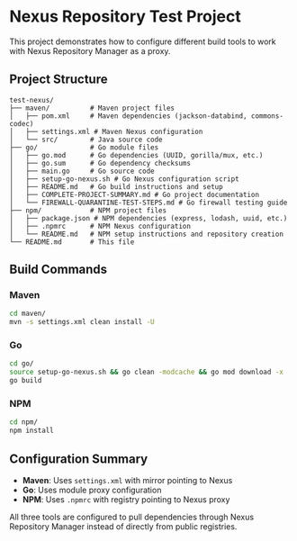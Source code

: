 # Nexus Repository Test Project

This project demonstrates how to configure different build tools to work with Nexus Repository Manager as a proxy.

## Project Structure

```
test-nexus/
├── maven/          # Maven project files
│   ├── pom.xml     # Maven dependencies (jackson-databind, commons-codec)
│   ├── settings.xml # Maven Nexus configuration
│   └── src/        # Java source code
├── go/             # Go module files
│   ├── go.mod      # Go dependencies (UUID, gorilla/mux, etc.)
│   ├── go.sum      # Go dependency checksums
│   ├── main.go     # Go source code
│   ├── setup-go-nexus.sh # Go Nexus configuration script
│   ├── README.md   # Go build instructions and setup
│   ├── COMPLETE-PROJECT-SUMMARY.md # Go project documentation
│   └── FIREWALL-QUARANTINE-TEST-STEPS.md # Go firewall testing guide
├── npm/            # NPM project files
│   ├── package.json # NPM dependencies (express, lodash, uuid, etc.)
│   ├── .npmrc      # NPM Nexus configuration
│   └── README.md   # NPM setup instructions and repository creation
└── README.md       # This file
```

## Build Commands

### Maven
```bash
cd maven/
mvn -s settings.xml clean install -U
```

### Go
```bash
cd go/
source setup-go-nexus.sh && go clean -modcache && go mod download -x
go build
```

### NPM
```bash
cd npm/
npm install
```

## Configuration Summary

- **Maven**: Uses `settings.xml` with mirror pointing to Nexus
- **Go**: Uses module proxy configuration
- **NPM**: Uses `.npmrc` with registry pointing to Nexus proxy

All three tools are configured to pull dependencies through Nexus Repository Manager instead of directly from public registries.